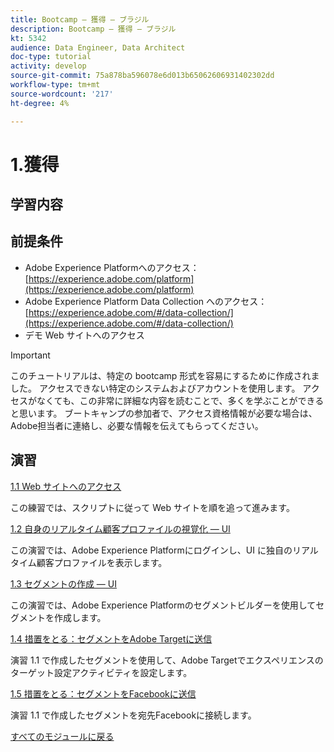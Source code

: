 ```yaml
---
title: Bootcamp — 獲得 — ブラジル
description: Bootcamp — 獲得 — ブラジル
kt: 5342
audience: Data Engineer, Data Architect
doc-type: tutorial
activity: develop
source-git-commit: 75a878ba596078e6d013b65062606931402302dd
workflow-type: tm+mt
source-wordcount: '217'
ht-degree: 4%

---
```


# 1.獲得

## 学習内容

## 前提条件

- Adobe Experience Platformへのアクセス： [https://experience.adobe.com/platform](https://experience.adobe.com/platform)
- Adobe Experience Platform Data Collection へのアクセス： [https://experience.adobe.com/#/data-collection/](https://experience.adobe.com/#/data-collection/)
- デモ Web サイトへのアクセス

>[!IMPORTANT]
>
>このチュートリアルは、特定の bootcamp 形式を容易にするために作成されました。 アクセスできない特定のシステムおよびアカウントを使用します。 アクセスがなくても、この非常に詳細な内容を読むことで、多くを学ぶことができると思います。 ブートキャンプの参加者で、アクセス資格情報が必要な場合は、Adobe担当者に連絡し、必要な情報を伝えてもらってください。

## 演習

[1.1 Web サイトへのアクセス](./ex1.md)

この練習では、スクリプトに従って Web サイトを順を追って進みます。

[1.2 自身のリアルタイム顧客プロファイルの視覚化 — UI](./ex2.md)

この演習では、Adobe Experience Platformにログインし、UI に独自のリアルタイム顧客プロファイルを表示します。

[1.3 セグメントの作成 — UI](./ex3.md)

この演習では、Adobe Experience Platformのセグメントビルダーを使用してセグメントを作成します。

[1.4 措置をとる：セグメントをAdobe Targetに送信](./ex4.md)

演習 1.1 で作成したセグメントを使用して、Adobe Targetでエクスペリエンスのターゲット設定アクティビティを設定します。

[1.5 措置をとる：セグメントをFacebookに送信](./ex5.md)

演習 1.1 で作成したセグメントを宛先Facebookに接続します。

[すべてのモジュールに戻る](../../overview.md)
